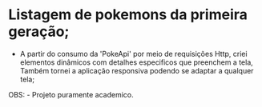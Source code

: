 # Listagem de pokemons da primeira geração;

- A partir do consumo da 'PokeApi' por meio de requisições Http, criei elementos dinâmicos com detalhes especificos que preenchem
a tela, Também tornei a aplicação responsiva podendo se adaptar a qualquer tela;

OBS: -  Projeto puramente academico.

